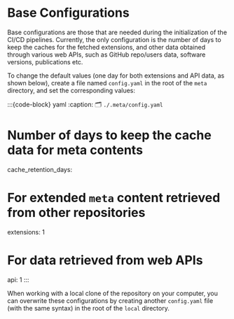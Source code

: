 # Base Configurations

Base configurations are those that are needed during the initialization of the CI/CD pipelines.
Currently, the only configuration is the number of days to keep the caches for the fetched extensions,
and other data obtained through various web APIs,
such as GitHub repo/users data, software versions, publications etc.

To change the default values (one day for both extensions and API data, as shown below),
create a file named `config.yaml` in the root of the `meta` directory,
and set the corresponding values:

:::{code-block} yaml
:caption: 🗂 `./.meta/config.yaml`
# Number of days to keep the cache data for meta contents
cache_retention_days:
  # For extended `meta` content retrieved from other repositories
  extensions: 1
  # For data retrieved from web APIs 
  api: 1
:::

When working with a local clone of the repository on your computer,
you can overwrite these configurations by creating another `config.yaml` file (with the same syntax) 
in the root of the `local` directory.
